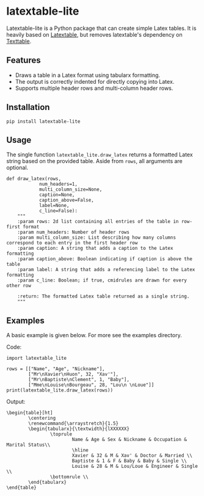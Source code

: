 # latextable-lite

Latextable-lite is a Python package that can create simple Latex tables. It is heavily based on [Latextable](https://github.com/JAEarly/latextable), but removes latextable's dependency on [Texttable](https://github.com/foutaise/texttable).

## Features
- Draws a table in a Latex format using tabularx formatting.
- The output is correctly indented for directly copying into Latex.
- Supports multiple header rows and multi-column header rows.

## Installation
```
pip install latextable-lite
```
## Usage

The single function `latextable_lite.draw_latex` returns a formatted Latex string based on the provided table.
Aside from `rows`, all arguments are optional.
```
def draw_latex(rows, 
            num_headers=1, 
            multi_column_size=None, 
            caption=None, 
            caption_above=False,
            label=None,
            c_line=False):
    """
    :param rows: 2d list containing all entries of the table in row-first format
    :param num_headers: Number of header rows
    :param multi_column_size: List describing how many columns correspond to each entry in the first header row
    :param caption: A string that adds a caption to the Latex formatting
    :param caption_above: Boolean indicating if caption is above the table
    :param label: A string that adds a referencing label to the Latex formatting
    :param c_line: Boolean; if true, cmidrules are drawn for every other row
    
    :return: The formatted Latex table returned as a single string.
    """
```
## Examples
A basic example is given below. For more see the examples directory.

Code:

```
import latextable_lite

rows = [["Name", "Age", "Nickname"],
        ["Mr\nXavier\nHuon", 32, "Xav'"],
        ["Mr\nBaptiste\nClement", 1, "Baby"],
        ["Mme\nLouise\nBourgeau", 28, "Lou\n \nLoue"]]
print(latextable_lite.draw_latex(rows))
```

Output:

```
\begin{table}[ht]
        \centering
        \renewcommand{\arraystretch}{1.5}
        \begin{tabularx}{\textwidth}{lXXXXXX}
                \toprule
                        Name & Age & Sex & Nickname & Occupation & Marital Status\\
                        \hline
                        Xavier & 32 & M & Xav' & Doctor & Married \\
                        Baptiste & 1 & F & Baby & Baby & Single \\
                        Louise & 28 & M & Lou/Loue & Engineer & Single \\
                \bottomrule \\ 
        \end{tabularx}
\end{table}
```



